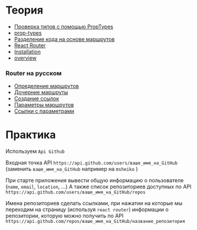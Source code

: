 # Теория

- [Проверка типов с помощью PropTypes](https://ru.reactjs.org/docs/typechecking-with-proptypes.html)
- [prop-types](https://www.npmjs.com/package/prop-types)
- [Разделение кода на основе маршрутов](https://ru.reactjs.org/docs/code-splitting.html#route-based-code-splitting)
- [React Router](https://reactrouter.com/)
- [Installation](https://reactrouter.com/docs/en/v6/getting-started/installation)
- [overview](https://reactrouter.com/docs/en/v6/getting-started/overview)

### Router на русском

- [Определение маршрутов](https://metanit.com/web/react/4.1.php)
- [Дочерние маршруты](https://metanit.com/web/react/4.2.php)
- [Создание ссылок](https://metanit.com/web/react/4.3.php)
- [Параметры маршрутов](https://metanit.com/web/react/4.4.php)
- [Ссылки с параметрами](https://metanit.com/web/react/4.5.php)

# Практика

Используем `Api Github`

Входная точка API `https://api.github.com/users/ваше_имя_на_GitHub` (заменить `ваше_имя_на_GitHub` например на `msheiko` )

При старте приложения вывести общую информацию о пользователе (`name`, `email`, `location`, ...)
А также список репозиториев доступных по API `https://api.github.com/users/ваше_имя_на_GitHub/repos`

Имена репозиториев сделать ссылками, при нажатии на которые мы переходим на страницу (используя `react router`) информации о репозитории, которую можно получить по API 
`https://api.github.com/repos/ваше_имя_на_GitHub/название_репозитория`